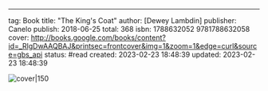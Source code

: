 ---
tag: Book
title: "The King's Coat"
author: [Dewey Lambdin]
publisher: Canelo
publish: 2018-06-25
total: 368
isbn: 1788632052 9781788632058
cover: http://books.google.com/books/content?id=_RlgDwAAQBAJ&printsec=frontcover&img=1&zoom=1&edge=curl&source=gbs_api
status: #read
created: 2023-02-23 18:48:39
updated: 2023-02-23 18:48:39


![cover|150](http://books.google.com/books/content?id=_RlgDwAAQBAJ&printsec=frontcover&img=1&zoom=1&edge=curl&source=gbs_api)